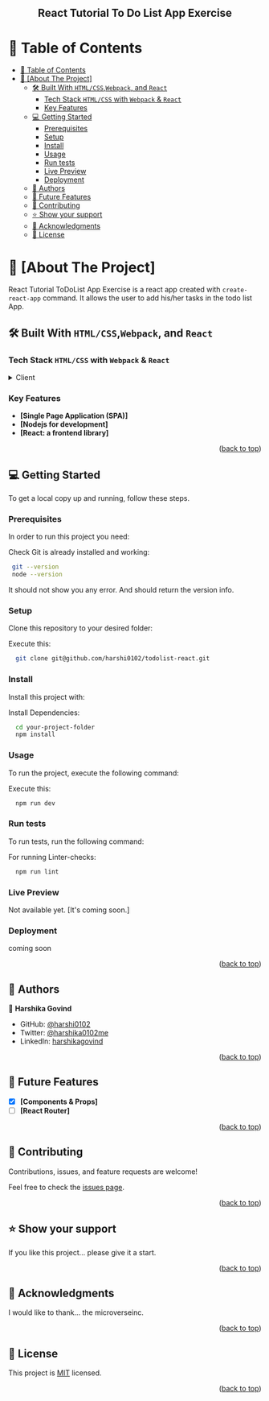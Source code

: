 <a name="readme-top"></a>

<div align="center">
  <h2><b>React Tutorial To Do List App Exercise</b></h2>
</div>

<!-- TABLE OF CONTENTS -->

# 📗 Table of Contents

- [📗 Table of Contents](#-table-of-contents)
- [📖 \[About The Project\] ](#-about-the-project-)
  - [🛠 Built With `HTML/CSS`,`Webpack`, and `React`](#-built-with-htmlcsswebpack-and-react)
    - [Tech Stack `HTML/CSS` with `Webpack` \& `React`](#tech-stack-htmlcss-with-webpack--react)
    - [Key Features ](#key-features-)
  - [💻 Getting Started ](#-getting-started-)
    - [Prerequisites](#prerequisites)
    - [Setup](#setup)
    - [Install](#install)
    - [Usage](#usage)
    - [Run tests](#run-tests)
    - [Live Preview](#live-preview)
    - [Deployment](#deployment)
  - [👥 Authors ](#-authors-)
  - [🔭 Future Features ](#-future-features-)
  - [🤝 Contributing ](#-contributing-)
  - [⭐️ Show your support ](#️-show-your-support-)
  - [🙏 Acknowledgments ](#-acknowledgments-)
  - [📝 License ](#-license-)

<!-- PROJECT DESCRIPTION -->

# 📖 [About The Project] <a name="about-project"></a>

React Tutorial ToDoList App Exercise is a react app created with `create-react-app` command. It allows the user to add his/her tasks in the todo list App. 

## 🛠 Built With <a name="built-with">`HTML/CSS`,`Webpack`, and `React`</a>

### Tech Stack <a name="tech-stack">`HTML/CSS` with `Webpack` & `React`</a>

<details>
  <summary>Client</summary>
  <ul>
    <li><a href="https://www.w3.org/standards/webdesign/htmlcss">HTML-CSS</a></li>
  </ul>

  <ul>
    <li><a href="https://webpack.js.org/">Webpack</a></li>
  </ul>

  <ul>
    <li><a href="https://react.dev/">React</a></li>
  </ul>
</details>

<!-- Features -->

### Key Features <a name="key-features"></a>

- **[Single Page Application (SPA)]**
- **[Nodejs for development]**
- **[React: a frontend library]**

<p align="right">(<a href="#readme-top">back to top</a>)</p>

<!-- GETTING STARTED -->

## 💻 Getting Started <a name="getting-started"></a>

To get a local copy up and running, follow these steps.

### Prerequisites

In order to run this project you need:

Check Git is already installed and working:

```sh
 git --version
 node --version
```

It should not show you any error. And should return the version info.

### Setup

Clone this repository to your desired folder:

Execute this:

```sh
  git clone git@github.com/harshi0102/todolist-react.git
```

### Install

Install this project with:

Install Dependencies:

```sh
  cd your-project-folder
  npm install
```

### Usage

To run the project, execute the following command:

Execute this:

```sh
  npm run dev
```

### Run tests

To run tests, run the following command:

For running Linter-checks:

```sh
  npm run lint
```

### Live Preview

Not available yet. [It's coming soon.]

### Deployment
coming soon
<p align="right">(<a href="#readme-top">back to top</a>)</p>

<!-- AUTHORS -->

## 👥 Authors <a name="authors"></a>

👤 **Harshika Govind**

- GitHub: [@harshi0102](https://github.com/harshi0102)
- Twitter: [@harshika0102me](https://twitter.com/harshika0102me)
- LinkedIn: [harshikagovind](https://linkedin.com/in/harshikagovind)

<p align="right">(<a href="#readme-top">back to top</a>)</p>

<!-- FUTURE FEATURES -->

## 🔭 Future Features <a name="future-features"></a>

- [x] **[Components & Props]**
- [ ] **[React Router]**

<p align="right">(<a href="#readme-top">back to top</a>)</p>

<!-- CONTRIBUTING -->

## 🤝 Contributing <a name="contributing"></a>

Contributions, issues, and feature requests are welcome!

Feel free to check the [issues page](https://github.com/harshi0102/todolist-react/issues).

<p align="right">(<a href="#readme-top">back to top</a>)</p>

<!-- SUPPORT -->

## ⭐️ Show your support <a name="support"></a>

If you like this project... please give it a start.

<p align="right">(<a href="#readme-top">back to top</a>)</p>

<!-- ACKNOWLEDGEMENTS -->

## 🙏 Acknowledgments <a name="acknowledgements"></a>

I would like to thank... the microverseinc.

<p align="right">(<a href="#readme-top">back to top</a>)</p>

<!-- FAQ (optional) -->

## 📝 License <a name="license"></a>
 
This project is [MIT](https://github.com/harshi0102/todolist-react/blob/development/LICENSE) licensed.
 
<p align="right">(<a href="#readme-top">back to top</a>)</p>